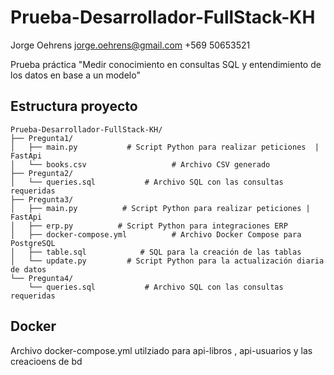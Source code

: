 # Prueba-Desarrollador-FullStack-KH

Jorge Oehrens
jorge.oehrens@gmail.com
+569 50653521

Prueba práctica "Medir conocimiento en consultas SQL y entendimiento de los datos en base a un modelo"

## Estructura proyecto

```plaintext
Prueba-Desarrollador-FullStack-KH/
├── Pregunta1/
│   ├── main.py           # Script Python para realizar peticiones  | FastApi
│   └── books.csv                   # Archivo CSV generado 
├── Pregunta2/
│   └── queries.sql           # Archivo SQL con las consultas requeridas
├── Pregunta3/
│   ├── main.py          # Script Python para realizar peticiones | FastApi
│   ├── erp.py          # Script Python para integraciones ERP 
│   ├── docker-compose.yml          # Archivo Docker Compose para PostgreSQL
│   ├── table.sql            # SQL para la creación de las tablas
│   └── update.py         # Script Python para la actualización diaria de datos
└── Pregunta4/
    └── queries.sql           # Archivo SQL con las consultas requeridas

```

## Docker
Archivo docker-compose.yml
utilziado para api-libros , api-usuarios y las creacioens de bd
